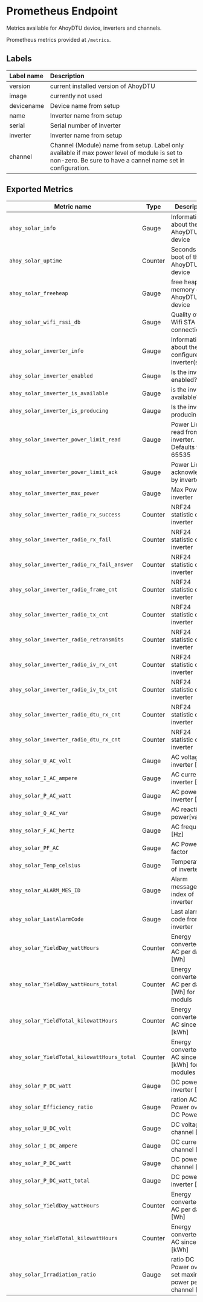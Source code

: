 # Prometheus Endpoint
Metrics available for AhoyDTU device, inverters and channels.

Prometheus metrics provided at `/metrics`.

## Labels
| Label name   | Description                           |
|:-------------|:--------------------------------------|
| version      | current installed version of AhoyDTU  |
| image        | currently not used                    |
| devicename   | Device name from setup                |
| name         | Inverter name from setup              |
| serial       | Serial number of inverter             |
| inverter     | Inverter name from setup              |
| channel      | Channel (Module) name from setup. Label only available if max power level of module is set to non-zero. Be sure to have a cannel name set in configuration. |

## Exported Metrics
| Metric name                                  | Type    | Description                                              | Labels       |
|----------------------------------------------|---------|----------------------------------------------------------|--------------|
| `ahoy_solar_info`                            | Gauge   | Information about the AhoyDTU device                     | version, image, devicename |
| `ahoy_solar_uptime`                          | Counter | Seconds since boot of the AhoyDTU device                 | devicename |
| `ahoy_solar_freeheap`                        | Gauge   | free heap memory of the AhoyDTU device                   | devicename |
| `ahoy_solar_wifi_rssi_db`                    | Gauge   | Quality of the Wifi STA connection                       | devicename |
| `ahoy_solar_inverter_info`                   | Gauge   | Information about the configured inverter(s)             | name, serial |
| `ahoy_solar_inverter_enabled`                | Gauge   | Is the inverter enabled?                                 | inverter  |
| `ahoy_solar_inverter_is_available`           | Gauge   | is the inverter available?                               | inverter  |
| `ahoy_solar_inverter_is_producing`           | Gauge   | Is the inverter producing?                               | inverter  |
| `ahoy_solar_inverter_power_limit_read`       | Gauge   | Power Limit read from inverter. Defaults to 65535        | inverter  |
| `ahoy_solar_inverter_power_limit_ack`        | Gauge   | Power Limit acknowledged by inverter                     | inverter  |
| `ahoy_solar_inverter_max_power`              | Gauge   | Max Power of inverter                                    | inverter  |
| `ahoy_solar_inverter_radio_rx_success`       | Counter | NRF24 statistic of inverter                              | inverter  |
| `ahoy_solar_inverter_radio_rx_fail`          | Counter | NRF24 statistic of inverter                              | inverter  |
| `ahoy_solar_inverter_radio_rx_fail_answer`   | Counter | NRF24 statistic of inverter                              | inverter  |
| `ahoy_solar_inverter_radio_frame_cnt`        | Counter | NRF24 statistic of inverter                              | inverter  |
| `ahoy_solar_inverter_radio_tx_cnt`           | Counter | NRF24 statistic of inverter                              | inverter  |
| `ahoy_solar_inverter_radio_retransmits`      | Counter | NRF24 statistic of inverter                              | inverter  |
| `ahoy_solar_inverter_radio_iv_rx_cnt`        | Counter | NRF24 statistic of inverter                              | inverter  |
| `ahoy_solar_inverter_radio_iv_tx_cnt`        | Counter | NRF24 statistic of inverter                              | inverter  |
| `ahoy_solar_inverter_radio_dtu_rx_cnt`       | Counter | NRF24 statistic of inverter                              | inverter  |
| `ahoy_solar_inverter_radio_dtu_rx_cnt`       | Counter | NRF24 statistic of inverter                              | inverter  |
| `ahoy_solar_U_AC_volt`                       | Gauge   | AC voltage of inverter [V]                               | inverter  |
| `ahoy_solar_I_AC_ampere`                     | Gauge   | AC current of inverter [A]                               | inverter  |
| `ahoy_solar_P_AC_watt`                       | Gauge   | AC power of inverter [W]                                 | inverter  |
| `ahoy_solar_Q_AC_var`                        | Gauge   | AC reactive power[var]                                   | inverter  |
| `ahoy_solar_F_AC_hertz`                      | Gauge   | AC frequency [Hz]                                        | inverter  |
| `ahoy_solar_PF_AC`                           | Gauge   | AC Power factor                                          | inverter  |
| `ahoy_solar_Temp_celsius`                    | Gauge   | Temperature of inverter                                  | inverter  |
| `ahoy_solar_ALARM_MES_ID`                    | Gauge   | Alarm message index of inverter                          | inverter  |
| `ahoy_solar_LastAlarmCode`                   | Gauge   | Last alarm code from inverter                            | inverter  |
| `ahoy_solar_YieldDay_wattHours`              | Counter | Energy converted to AC per day [Wh]                      | inverter,channel  |
| `ahoy_solar_YieldDay_wattHours_total`        | Counter | Energy converted to AC per day [Wh] for all moduls       | inverter  |
| `ahoy_solar_YieldTotal_kilowattHours`        | Counter | Energy converted to AC since reset [kWh]                 | inverter,channel  |
| `ahoy_solar_YieldTotal_kilowattHours_total`  | Counter | Energy converted to AC since reset [kWh] for all modules | inverter  |
| `ahoy_solar_P_DC_watt`                       | Gauge   | DC power of inverter [W]                                 | inverter  |
| `ahoy_solar_Efficiency_ratio`                | Gauge   | ration AC Power over DC Power [%]                        | inverter  |
| `ahoy_solar_U_DC_volt`                       | Gauge   | DC voltage of channel [V]                                | inverter, channel |
| `ahoy_solar_I_DC_ampere`                     | Gauge   | DC current of channel [A]                                | inverter, channel |
| `ahoy_solar_P_DC_watt`                       | Gauge   | DC power of channel [P]                                  | inverter, channel |
| `ahoy_solar_P_DC_watt_total`                 | Gauge   | DC power of inverter [P]                                 | inverter |
| `ahoy_solar_YieldDay_wattHours`              | Counter | Energy converted to AC per day [Wh]                      | inverter, channel |
| `ahoy_solar_YieldTotal_kilowattHours`        | Counter | Energy converted to AC since reset [kWh]                 | inverter, channel |
| `ahoy_solar_Irradiation_ratio`               | Gauge   | ratio DC Power over set maximum power per channel [%]    | inverter, channel |

